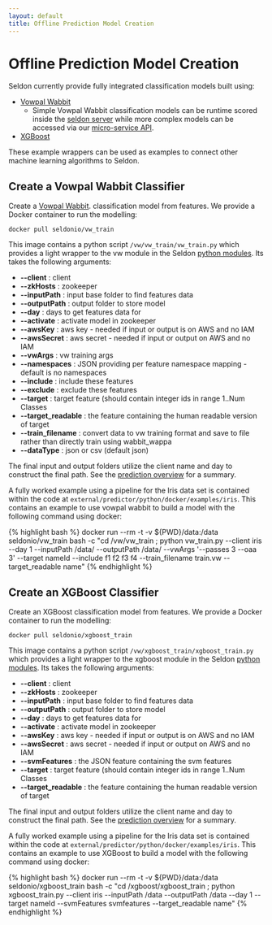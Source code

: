 ```yaml
---
layout: default
title: Offline Prediction Model Creation
---
```


# Offline Prediction Model Creation

Seldon currently provide fully integrated classification models built using:

 * [Vowpal Wabbit](#vw)
     * Simple Vowpal Wabbit classification models can be runtime scored inside the [seldon server](runtime-prediction.html) while more complex models can be accessed via our [micro-service API](pluggable-prediction-algorithms.html#prepackaged).
 * [XGBoost](#xgboost)

These example wrappers can be used as examples to connect other machine learning algorithms to Seldon.

## Create a Vowpal Wabbit Classifier<a name="vw"></a>
Create a [Vowpal Wabbit](https://github.com/JohnLangford/vowpal_wabbit/wiki).  classification model from features. We provide a Docker container to run the modelling:

`docker pull seldonio/vw_train`

This image contains a python script `/vw/vw_train/vw_train.py` which provides a light wrapper to the vw module in the Seldon [python modules](python-package.html). Its takes the following arguments:

 * **--client** : client
 * **--zkHosts** : zookeeper
 * **--inputPath** : input base folder to find features data
 * **--outputPath** : output folder to store model
 * **--day** : days to get features data for
 * **--activate** : activate model in zookeeper
 * **--awsKey** : aws key - needed if input or output is on AWS and no IAM
 * **--awsSecret** : aws secret - needed if input or output on AWS  and no IAM
 * **--vwArgs** : vw training args
 * **--namespaces** :  JSON providing per feature namespace mapping - default is no namespaces
 * **--include** : include these features
 * **--exclude** : exclude these features
 * **--target** : target feature (should contain integer ids in range 1..Num Classes
 * **--target_readable** : the feature containing the human readable version of target
 * **--train_filename** : convert data to vw training format and save to file rather than directly train using wabbit_wappa
 * **--dataType** : json or csv (default json)

The final input and output folders utilize the client name and day to construct the final path. See the [prediction overview](prediction-overview.html) for a summary.

A fully worked example using a pipeline for the Iris data set is contained within the code at `external/predictor/python/docker/examples/iris`. This contains an example to use vowpal wabbit to build a model with the following command using docker:

{% highlight bash %}
docker run --rm -t -v ${PWD}/data:/data seldonio/vw_train bash -c "cd /vw/vw_train ; python vw_train.py --client iris --day 1 --inputPath /data/ --outputPath /data/ --vwArgs '--passes 3 --oaa 3' --target nameId --include f1 f2 f3 f4 --train_filename train.vw --target_readable name"
{% endhighlight %}


## Create an XGBoost Classifier<a name="xgboost"></a>
Create an XGBoost classification model from features. We provide a Docker container to run the modelling:

`docker pull seldonio/xgboost_train`

This image contains a python script `/vw/xgboost_train/xgboost_train.py` which provides a light wrapper to the xgboost module in the Seldon [python modules](python-package.html). Its takes the following arguments:

 * **--client** : client
 * **--zkHosts** : zookeeper
 * **--inputPath** : input base folder to find features data
 * **--outputPath** : output folder to store model
 * **--day** : days to get features data for
 * **--activate** : activate model in zookeeper
 * **--awsKey** : aws key - needed if input or output is on AWS and no IAM
 * **--awsSecret** : aws secret - needed if input or output on AWS  and no IAM
 * **--svmFeatures** : the JSON feature containing the svm features
 * **--target** : target feature (should contain integer ids in range 1..Num Classes
 * **--target_readable** : the feature containing the human readable version of target

The final input and output folders utilize the client name and day to construct the final path. See the [prediction overview](prediction-overview.html) for a summary.

A fully worked example using a pipeline for the Iris data set is contained within the code at `external/predictor/python/docker/examples/iris`. This contains an example to use XGBoost to build a model with the following command using docker:

{% highlight bash %}
docker run --rm -t -v ${PWD}/data:/data seldonio/xgboost_train bash -c  "cd /xgboost/xgboost_train ; python xgboost_train.py --client iris --inputPath /data --outputPath /data --day 1 --target nameId --svmFeatures svmfeatures --target_readable name"
{% endhighlight %}


